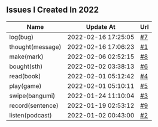 ## Issues I Created In 2022

| Name | Update At | Url |
| ---- | ---- | ---- |
| log(bug) | 2022-02-16 17:25:05 | [#7](https://github.com/bGZoCg/2022/issues/7) |
| thought(message) | 2022-02-16 17:06:23 | [#1](https://github.com/bGZoCg/2022/issues/1) |
| make(mark) | 2022-02-06 02:52:15 | [#8](https://github.com/bGZoCg/2022/issues/8) |
| bought(sth) | 2022-02-02 03:38:13 | [#6](https://github.com/bGZoCg/2022/issues/6) |
| read(book) | 2022-02-01 05:12:42 | [#4](https://github.com/bGZoCg/2022/issues/4) |
| play(game) | 2022-02-01 05:10:11 | [#5](https://github.com/bGZoCg/2022/issues/5) |
| swipe(bangumi) | 2022-01-24 11:10:04 | [#3](https://github.com/bGZoCg/2022/issues/3) |
| record(sentence) | 2022-01-19 02:53:12 | [#9](https://github.com/bGZoCg/2022/issues/9) |
| listen(podcast) | 2022-01-02 00:43:00 | [#2](https://github.com/bGZoCg/2022/issues/2) |
